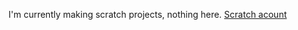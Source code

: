 I'm currently making scratch projects, nothing here. [Scratch acount](https://scratch.mit.edu/users/sullydux/)
